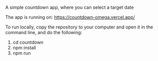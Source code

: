 A simple countdown app, where you can select a target date

The app is running on: https://countdown-omega.vercel.app/

To run locally, copy the repository to your computer and open it in the command line, and do the following:
1. cd countdown
1. npm install
2. npm run
